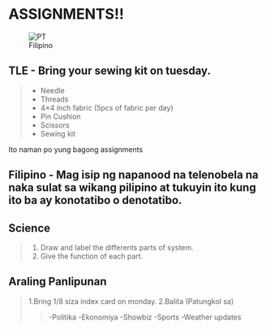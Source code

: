 # ASSIGNMENTS!!

<figure>
    <img src="https://scontent.fmnl30-2.fna.fbcdn.net/v/t1.15752-9/373364894_604991191846325_8870457842455679723_n.jpg?_nc_cat=100&ccb=1-7&_nc_sid=ae9488&_nc_eui2=AeFes_b_dY9Z66DpwwRSp-gwVfA42iuiipBV8DjaK6KKkDQ0mYNvwWl49B_N3Qj-vsxsr9VeHcDiK0c0V7sDvkzy&_nc_ohc=k-T_0XAplVYAX82t7MW&_nc_ht=scontent.fmnl30-2.fna&oh=03_AdThbDXL1yQ7k4AyyWv2uq2KLPQmshYsuXQUw2XxPUSqmg&oe=65250C2B"
         alt="PT">
    <figcaption>Filipino</figcaption>
</figure>

## TLE - Bring your sewing kit on tuesday.

> - Needle
> - Threads
> - 4×4 inch fabric (5pcs of fabric per day)
> - Pin Cushion
> - Scissors
> - Sewing kit

Ito naman po yung bagong assignments

## Filipino - Mag isip ng napanood na telenobela na naka sulat sa wikang pilipino at tukuyin ito kung ito ba ay konotatibo o denotatibo.


## Science
> 1. Draw and label the differents parts of system.
> 2. Give the function of each part.

## Araling Panlipunan
> 1.Bring 1/8 siza index card on monday.
> 2.Balita (Patungkol sa)
>> -Politika
>> -Ekonomiya
>> -Showbiz
>> -Sports
>> -Weather updates
